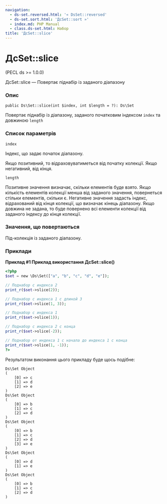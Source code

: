 ```yaml
---
navigation:
  - ds-set.reversed.html: '« DsSet::reversed'
  - ds-set.sort.html: 'ДсSet::sort »'
  - index.md: PHP Manual
  - class.ds-set.html: Набор
title: 'ДсSet::slice'
---
```

# ДсSet::slice

(PECL ds >= 1.0.0)

ДсSet::slice — Повертає піднабір із заданого діапазону

### Опис

```methodsynopsis
public Ds\Set::slice(int $index, int $length = ?): Ds\Set
```

Повертає піднабір із діапазону, заданого початковим індексом `index` та довжиною `length`

### Список параметрів

`index`

Індекс, що задає початок діапазону.

Якщо позитивний, то відраховуватиметься від початку колекції. Якщо негативний, від кінця.

`length`

Позитивне значення визначає, скільки елементів буде взято. Якщо кількість елементів колекції менша від заданого значення, повернеться стільки елементів, скільки є. Негативне значення задасть індекс, відрахований від кінця колекції, що визначає кінець діапазону. Якщо довжина не задана, то буде повернено всі елементи колекції від заданого індексу до кінця колекції.

### Значення, що повертаються

Під-колекція із заданого діапазону.

### Приклади

**Приклад #1 Приклад використання **ДсSet::slice()****

```php
<?php
$set = new \Ds\Set(["a", "b", "c", "d", "e"]);

// Поднабор с индекса 2
print_r($set->slice(2));

// Поднабор с индекса 1 с длиной 3
print_r($set->slice(1, 3));

// Поднабор с индекса 1
print_r($set->slice(1));

// Поднабор с индекса 2 с конца
print_r($set->slice(-2));

// Поднабор от индекса 1 с начала до индекса 1 с конца
print_r($set->slice(1, -1));
?>
```

Результатом виконання цього прикладу буде щось подібне:

```
Ds\Set Object
(
    [0] => c
    [1] => d
    [2] => e
)
Ds\Set Object
(
    [0] => b
    [1] => c
    [2] => d
)
Ds\Set Object
(
    [0] => b
    [1] => c
    [2] => d
    [3] => e
)
Ds\Set Object
(
    [0] => d
    [1] => e
)
Ds\Set Object
(
    [0] => b
    [1] => c
    [2] => d
)
```

